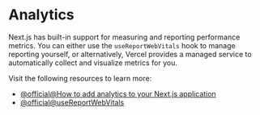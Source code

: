 # Analytics

Next.js has built-in support for measuring and reporting performance metrics. You can either use the `useReportWebVitals` hook to manage reporting yourself, or alternatively, Vercel provides a managed service to automatically collect and visualize metrics for you.

Visit the following resources to learn more:

- [@official@How to add analytics to your Next.js application](https://nextjs.org/docs/app/guides/analytics)
- [@official@useReportWebVitals](https://nextjs.org/docs/app/api-reference/functions/use-report-web-vitals)